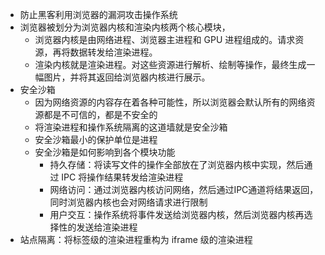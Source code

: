 - 防止黑客利用浏览器的漏洞攻击操作系统
- 浏览器被划分为浏览器内核和渲染内核两个核心模块，
	- 浏览器内核是由网络进程、浏览器主进程和 GPU 进程组成的。请求资源，再将数据转发给渲染进程。
	- 渲染内核就是渲染进程。对这些资源进行解析、绘制等操作，最终生成一幅图片，并将其返回给浏览器内核进行展示。
- 安全沙箱
	- 因为网络资源的内容存在着各种可能性，所以浏览器会默认所有的网络资源都是不可信的，都是不安全的
	- 将渲染进程和操作系统隔离的这道墙就是安全沙箱
	- 安全沙箱最小的保护单位是进程
	- 安全沙箱是如何影响到各个模块功能
		- 持久存储：将读写文件的操作全部放在了浏览器内核中实现，然后通过 IPC 将操作结果转发给渲染进程
		- 网络访问：通过浏览器内核访问网络，然后通过IPC通道将结果返回，同时浏览器内核也会对网络请求进行限制
		- 用户交互：操作系统将事件发送给浏览器内核，然后浏览器内核再选择性的发送给渲染进程
- 站点隔离：将标签级的渲染进程重构为 iframe 级的渲染进程